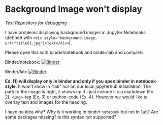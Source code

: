 # Background Image won't display
*Test Repository for debugging*

I have problems displaying background images in Jupyter Notebooks (defined with `<div style='background-image: url("title01.jpg")>Text</div>`).

Please open this with binder/notebook and binder/lab and compare:

Binder/notebook: [![Binder](https://mybinder.org/badge_logo.svg)](https://mybinder.org/v2/gh/christadler/Debug/HEAD?filepath=Test.ipynb)

Binder/lab: [![Binder](https://mybinder.org/badge_logo.svg)](https://mybinder.org/v2/gh/christadler/Debug/HEAD?labpath=Test.ipynb)


**Ex. (1) will display only in binder and only if you open binder in notebook style**. It won't show in "lab" nor on our local jupyterhub installation. The path to the image is right, it shows up if I just include it via markdown (Ex. 2), `<img>`-tag (Ex. 3) or python-code (Ex. 4). However we would like to overlay text and images for the heading.

I have no idea why? Why is it working in binder `notebook` but not in `lab`? Are some packages missing? Is this syntax not supported?
